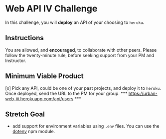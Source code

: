# Web API IV Challenge

In this challenge, you will **deploy** an API of your choosing to `heroku`.

## Instructions

You are allowed, and **encouraged**, to collaborate with other peers. Please follow the twenty-minute rule, before seeking support from your PM and Instructor.

## Minimum Viable Product

[x] Pick any API, could be one of your past projects, and deploy it to `heroku`. Once deployed, send the URL to the PM for your group.
*** https://urban-web-iii.herokuapp.com/api/users ***

## Stretch Goal

- add support for environment variables using `.env` files. You can use the [dotenv](https://www.npmjs.com/package/dotenv) npm module.
